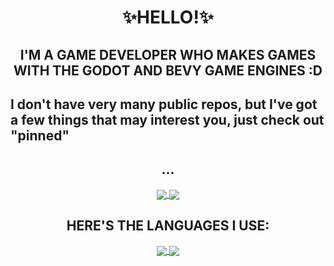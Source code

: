 <h1 align="center">✨HELLO!✨</h1>
<h2 align="center">I'M A GAME DEVELOPER WHO MAKES GAMES WITH THE GODOT AND BEVY GAME ENGINES :D<h2>
<p>I don't have very many public repos, but I've got a few things that may interest you, just check out "pinned"</p>

<h2 align="center">...</h2>
<div align="center">
 <a href="https://github.com/anuraghazra/github-readme-stats#gh-dark-mode-only">
  <img align="center" src="https://github-readme-stats.vercel.app/api?username=sandmuel&layout=compact&show_icons=true&theme=dark#gh-dark-mode-only)](https://github.com/anuraghazra/github-readme-stats#gh-dark-mode-only" >
 </a>
 <a href="https://github.com/anuraghazra/github-readme-stats#gh-light-mode-only">
  <img align="center" src="https://github-readme-stats.vercel.app/api?username=sandmuel&show_icons=true&theme=default#gh-light-mode-only)](https://github.com/anuraghazra/github-readme-stats#gh-light-mode-only" >
 </a>
</div>

<h2 align="center">HERE'S THE LANGUAGES I USE:</h2>
<div align="center">
 <a href="https://github.com/anuraghazra/github-readme-stats#gh-dark-mode-only">
  <img align="center" src="https://github-readme-stats.vercel.app/api/top-langs?username=sandmuel&layout=compact&show_icons=true&theme=dark#gh-dark-mode-only)](https://github.com/anuraghazra/github-readme-stats#gh-dark-mode-only" >
 </a>
 <a href="https://github.com/anuraghazra/github-readme-stats#gh-light-mode-only">
  <img align="center" src="https://github-readme-stats.vercel.app/api/top-langs?username=sandmuel&show_icons=true&theme=default#gh-light-mode-only)](https://github.com/anuraghazra/github-readme-stats#gh-light-mode-only" >
 </a>
</div>
